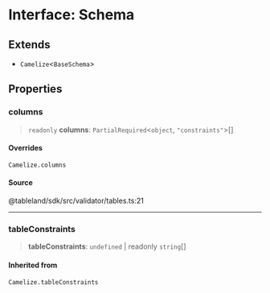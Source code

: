 # Interface: Schema

## Extends

- `Camelize`\<`BaseSchema`\>

## Properties

### columns

> `readonly` **columns**: `PartialRequired`\<`object`, `"constraints"`\>[]

#### Overrides

`Camelize.columns`

#### Source

@tableland/sdk/src/validator/tables.ts:21

***

### tableConstraints

> **tableConstraints**: `undefined` \| readonly `string`[]

#### Inherited from

`Camelize.tableConstraints`
